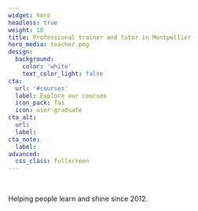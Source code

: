 ```yaml
---
widget: hero
headless: true
weight: 10
title: Professional trainer and tutor in Montpellier
hero_media: teacher.png
design:
  background:
    color: 'white'
    text_color_light: false
cta:
  url: '#courses'
  label: Explore our courses
  icon_pack: fas
  icon: user-graduate
cta_alt:
  url:
  label:
cta_note:
  label:
advanced:
  css_class: fullscreen
---
```


<br>

Helping people learn and shine since 2012.

<br>